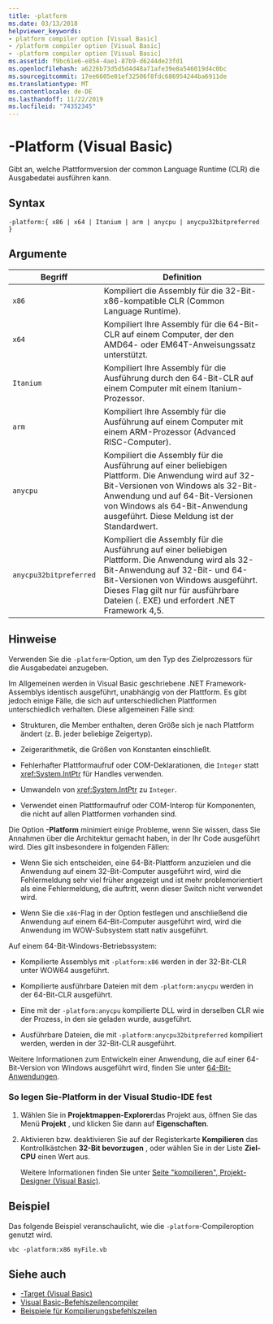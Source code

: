 ```yaml
---
title: -platform
ms.date: 03/13/2018
helpviewer_keywords:
- platform compiler option [Visual Basic]
- /platform compiler option [Visual Basic]
- -platform compiler option [Visual Basic]
ms.assetid: f9bc61e6-e854-4ae1-87b9-d6244de23fd1
ms.openlocfilehash: a6226b73d5d5d4d48a71afe39e8a546019d4c0bc
ms.sourcegitcommit: 17ee6605e01ef32506f8fdc686954244ba6911de
ms.translationtype: MT
ms.contentlocale: de-DE
ms.lasthandoff: 11/22/2019
ms.locfileid: "74352345"
---
```

# <a name="-platform-visual-basic"></a>-Platform (Visual Basic)
Gibt an, welche Plattformversion der common Language Runtime (CLR) die Ausgabedatei ausführen kann.  
  
## <a name="syntax"></a>Syntax  
  
```console  
-platform:{ x86 | x64 | Itanium | arm | anycpu | anycpu32bitpreferred }  
```  
  
## <a name="arguments"></a>Argumente  
  
|Begriff|Definition|  
|---|---|  
|`x86`|Kompiliert die Assembly für die 32-Bit-x86-kompatible CLR (Common Language Runtime).|  
|`x64`|Kompiliert Ihre Assembly für die 64-Bit-CLR auf einem Computer, der den AMD64- oder EM64T-Anweisungssatz unterstützt.|  
|`Itanium`|Kompiliert Ihre Assembly für die Ausführung durch den 64-Bit-CLR auf einem Computer mit einem Itanium-Prozessor.|  
|`arm`|Kompiliert Ihre Assembly für die Ausführung auf einem Computer mit einem ARM-Prozessor (Advanced RISC-Computer).|  
|`anycpu`|Kompiliert die Assembly für die Ausführung auf einer beliebigen Plattform. Die Anwendung wird auf 32-Bit-Versionen von Windows als 32-Bit-Anwendung und auf 64-Bit-Versionen von Windows als 64-Bit-Anwendung ausgeführt. Diese Meldung ist der Standardwert.|  
|`anycpu32bitpreferred`|Kompiliert die Assembly für die Ausführung auf einer beliebigen Plattform. Die Anwendung wird als 32-Bit-Anwendung auf 32-Bit- und 64-Bit-Versionen von Windows ausgeführt. Dieses Flag gilt nur für ausführbare Dateien (. EXE) und erfordert .NET Framework 4,5.|  
  
## <a name="remarks"></a>Hinweise  
 Verwenden Sie die `-platform`-Option, um den Typ des Zielprozessors für die Ausgabedatei anzugeben.  
  
 Im Allgemeinen werden in Visual Basic geschriebene .NET Framework-Assemblys identisch ausgeführt, unabhängig von der Plattform. Es gibt jedoch einige Fälle, die sich auf unterschiedlichen Plattformen unterschiedlich verhalten. Diese allgemeinen Fälle sind:  
  
- Strukturen, die Member enthalten, deren Größe sich je nach Plattform ändert (z. B. jeder beliebige Zeigertyp).  
  
- Zeigerarithmetik, die Größen von Konstanten einschließt.  
  
- Fehlerhafter Plattformaufruf oder COM-Deklarationen, die `Integer` statt <xref:System.IntPtr> für Handles verwenden.  
  
- Umwandeln von <xref:System.IntPtr> zu `Integer`.  
  
- Verwendet einen Plattformaufruf oder COM-Interop für Komponenten, die nicht auf allen Plattformen vorhanden sind.  
  
 Die Option **-Platform** minimiert einige Probleme, wenn Sie wissen, dass Sie Annahmen über die Architektur gemacht haben, in der Ihr Code ausgeführt wird. Dies gilt insbesondere in folgenden Fällen:  
  
- Wenn Sie sich entscheiden, eine 64-Bit-Plattform anzuzielen und die Anwendung auf einem 32-Bit-Computer ausgeführt wird, wird die Fehlermeldung sehr viel früher angezeigt und ist mehr problemorientiert als eine Fehlermeldung, die auftritt, wenn dieser Switch nicht verwendet wird.  
  
- Wenn Sie die `x86`-Flag in der Option festlegen und anschließend die Anwendung auf einem 64-Bit-Computer ausgeführt wird, wird die Anwendung im WOW-Subsystem statt nativ ausgeführt.  
  
 Auf einem 64-Bit-Windows-Betriebssystem:  
  
- Kompilierte Assemblys mit `-platform:x86` werden in der 32-Bit-CLR unter WOW64 ausgeführt.  
  
- Kompilierte ausführbare Dateien mit dem `-platform:anycpu` werden in der 64-Bit-CLR ausgeführt.  
  
- Eine mit der `-platform:anycpu` kompilierte DLL wird in derselben CLR wie der Prozess, in den sie geladen wurde, ausgeführt.  
  
- Ausführbare Dateien, die mit `-platform:anycpu32bitpreferred` kompiliert werden, werden in der 32-Bit-CLR ausgeführt.  
  
 Weitere Informationen zum Entwickeln einer Anwendung, die auf einer 64-Bit-Version von Windows ausgeführt wird, finden Sie unter [64-Bit-Anwendungen](../../../framework/64-bit-apps.md).  
  
### <a name="to-set--platform-in-the-visual-studio-ide"></a>So legen Sie-Platform in der Visual Studio-IDE fest  
  
1. Wählen Sie in **Projektmappen-Explorer**das Projekt aus, öffnen Sie das Menü **Projekt** , und klicken Sie dann auf **Eigenschaften**.  
  
2. Aktivieren bzw. deaktivieren Sie auf der Registerkarte **Kompilieren** das Kontrollkästchen **32-Bit bevorzugen** , oder wählen Sie in der Liste **Ziel-CPU** einen Wert aus.  
  
     Weitere Informationen finden Sie unter [Seite "kompilieren", Projekt-Designer (Visual Basic)](/visualstudio/ide/reference/compile-page-project-designer-visual-basic).  
  
## <a name="example"></a>Beispiel  
 Das folgende Beispiel veranschaulicht, wie die `-platform`-Compileroption genutzt wird.  
  
```console
vbc -platform:x86 myFile.vb  
```  
  
## <a name="see-also"></a>Siehe auch

- [-Target (Visual Basic)](target.md)
- [Visual Basic-Befehlszeilencompiler](index.md)
- [Beispiele für Kompilierungsbefehlszeilen](sample-compilation-command-lines.md)
